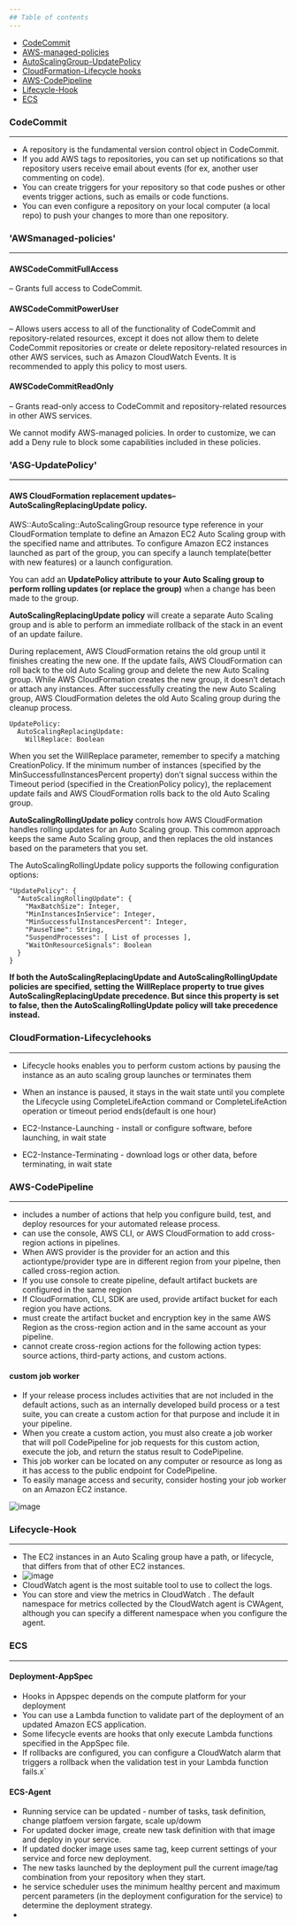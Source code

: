 ```yaml
---
## Table of contents
---
```

* [CodeCommit](#CodeCommit)
* [AWS-managed-policies](#awsmanaged-policies)
* [AutoScalingGroup-UpdatePolicy](#ASG-UpdatePolicy)
* [CloudFormation-Lifecycle hooks](#CloudFormation-Lifecyclehooks)
* [AWS-CodePipeline](#AWS-CodePipeline)
* [Lifecycle-Hook](#Lifecycle-Hook)
* [ECS](#ECS)


### CodeCommit
---

- A repository is the fundamental version control object in CodeCommit. 
- If you add AWS tags to repositories, you can set up notifications so that repository users receive email about events (for ex, another user commenting on code).
- You can create triggers for your repository so that code pushes or other events trigger actions, such as emails or code functions. 
- You can even configure a repository on your local computer (a local repo) to push your changes to more than one repository.

### 'AWSmanaged-policies'
---

#### AWSCodeCommitFullAccess 
– Grants full access to CodeCommit. 

#### AWSCodeCommitPowerUser 
– Allows users access to all of the functionality of CodeCommit and repository-related resources,
except it does not allow them to delete CodeCommit repositories or create or delete repository-related resources in other AWS services,
such as Amazon CloudWatch Events. It is recommended to apply this policy to most users.

#### AWSCodeCommitReadOnly 
– Grants read-only access to CodeCommit and repository-related resources in other AWS services.


We cannot modify AWS-managed policies. In order to customize, we can add a Deny rule to block some capabilities included in these policies.


### 'ASG-UpdatePolicy'
---

#### AWS CloudFormation replacement updates– AutoScalingReplacingUpdate policy. 

AWS::AutoScaling::AutoScalingGroup resource type reference in your CloudFormation template to define an Amazon EC2 Auto Scaling group with the specified name and attributes. To configure Amazon EC2 instances launched as part of the group, you can specify a launch template(better with new features) or a launch configuration.

You can add an **UpdatePolicy attribute to your Auto Scaling group to perform rolling updates (or replace the group)** when a change has been made to the group.

**AutoScalingReplacingUpdate policy** will create a separate Auto Scaling group and is able to perform an immediate rollback of the stack in an event of an update failure.

During replacement, AWS CloudFormation retains the old group until it finishes creating the new one. If the update fails, AWS CloudFormation can roll back to the old Auto Scaling group and delete the new Auto Scaling group. While AWS CloudFormation creates the new group, it doesn’t detach or attach any instances. After successfully creating the new Auto Scaling group, AWS CloudFormation deletes the old Auto Scaling group during the cleanup process.

```
UpdatePolicy:
  AutoScalingReplacingUpdate:
    WillReplace: Boolean
```
When you set the WillReplace parameter, remember to specify a matching CreationPolicy. If the minimum number of instances (specified by the MinSuccessfulInstancesPercent property) don’t signal success within the Timeout period (specified in the CreationPolicy policy), the replacement update fails and AWS CloudFormation rolls back to the old Auto Scaling group.


**AutoScalingRollingUpdate policy** controls how AWS CloudFormation handles rolling updates for an Auto Scaling group. This common approach keeps the same Auto Scaling group, and then replaces the old instances based on the parameters that you set.

The AutoScalingRollingUpdate policy supports the following configuration options:
```
"UpdatePolicy": {
  "AutoScalingRollingUpdate": {
    "MaxBatchSize": Integer,
    "MinInstancesInService": Integer,
    "MinSuccessfulInstancesPercent": Integer,
    "PauseTime": String,
    "SuspendProcesses": [ List of processes ],
    "WaitOnResourceSignals": Boolean
  }
}
```

**If both the AutoScalingReplacingUpdate and AutoScalingRollingUpdate policies are specified, setting the WillReplace property to true gives AutoScalingReplacingUpdate precedence. But since this property is set to false, then the AutoScalingRollingUpdate policy will take precedence instead.**


### CloudFormation-Lifecyclehooks 
---
- Lifecycle hooks enables you to perform custom actions by pausing the instance as an auto scaling group launches or terminates them
- When an instance is paused, it stays in the wait state until you complete the Lifecycle using CompleteLifeAction command or CompleteLifeAction operation or timeout period ends(default is one hour)

- EC2-Instance-Launching - install or configure software, before launching, in wait state
- EC2-Instance-Terminating - download logs or other data, before terminating, in wait state

### AWS-CodePipeline
---
-  includes a number of actions that help you configure build, test, and deploy resources for your automated release process.
-  can use the console, AWS CLI, or AWS CloudFormation to add cross-region actions in pipelines.
-  When AWS provider is the provider for an action and this actiontype/provider type are in different region from your pipelne, then called cross-region action.
-  If you use console to create pipeline, default artifact buckets are configured in the same region
-  If CloudFormation, CLI, SDK are used, provide artifact bucket for each region you have actions.
-  must create the artifact bucket and encryption key in the same AWS Region as the cross-region
 action and in the same account as your pipeline.
-  cannot create cross-region actions for the following action types: source actions, third-party actions, and custom actions. 

#### custom job worker

-  If your release process includes activities that are not included in the default actions, such as an internally developed build process or a test suite, you can create a custom action for that purpose and include it in your pipeline. 
-  When you create a custom action, you must also create a job worker that will poll CodePipeline for job requests for this custom action, execute the job, and return the status result to CodePipeline.
-  This job worker can be located on any computer or resource as long as it has access to the public endpoint for CodePipeline. 
-  To easily manage access and security, consider hosting your job worker on an Amazon EC2 instance.

![image](https://user-images.githubusercontent.com/81581601/157349915-ff94a6cf-5272-45e1-a993-ae87f764bb3f.png)


### Lifecycle-Hook
---
- The EC2 instances in an Auto Scaling group have a path, or lifecycle, that differs from that of other EC2 instances.
- ![image](https://user-images.githubusercontent.com/81581601/156870225-90dc753b-1b27-4e13-9a2a-b256afdb9a24.png)
- CloudWatch agent is the most suitable tool to use to collect the logs.
- You can store and view the metrics in CloudWatch . The default namespace for metrics collected by the CloudWatch agent is CWAgent, although you can specify a     different namespace when you configure the agent.
 
### ECS
---
#### Deployment-AppSpec
- Hooks in Appspec depends on the compute platform for your deployment
- You can use a Lambda function to validate part of the deployment of an updated Amazon ECS application.
- Some lifecycle events are hooks that only execute Lambda functions specified in the AppSpec file.
- If rollbacks are configured, you can configure a CloudWatch alarm that triggers a rollback when the validation test in your Lambda function fails.x`

#### ECS-Agent

- Running service can be updated - number of tasks, task definition, change platfoem version fargate, scale up/dowm
- For updated docker image, create new task definition with that image and deploy in your service.
- If updated docker image uses same tag, keep current settings of your service and force new deployment.
- The new tasks launched by the deployment pull the current image/tag combination from your repository when they start.
- he service scheduler uses the minimum healthy percent and maximum percent parameters (in the deployment configuration for the service) to determine the deployment strategy.
- 
